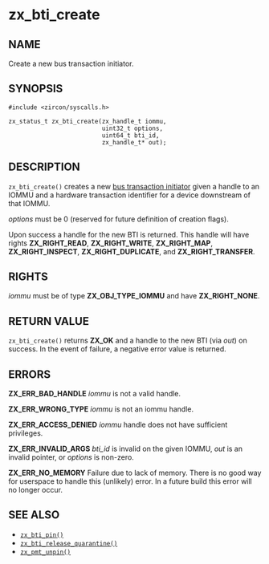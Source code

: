 # zx_bti_create

## NAME

<!-- Updated by update-docs-from-abigen, do not edit. -->

Create a new bus transaction initiator.

## SYNOPSIS

<!-- Updated by update-docs-from-abigen, do not edit. -->

```
#include <zircon/syscalls.h>

zx_status_t zx_bti_create(zx_handle_t iommu,
                          uint32_t options,
                          uint64_t bti_id,
                          zx_handle_t* out);
```

## DESCRIPTION

`zx_bti_create()` creates a new [bus transaction initiator](../objects/bus_transaction_initiator.md)
given a handle to an IOMMU and a hardware transaction identifier for a device
downstream of that IOMMU.

*options* must be 0 (reserved for future definition of creation flags).

Upon success a handle for the new BTI is returned.  This handle will have rights
**ZX_RIGHT_READ**, **ZX_RIGHT_WRITE**, **ZX_RIGHT_MAP**, **ZX_RIGHT_INSPECT**,
**ZX_RIGHT_DUPLICATE**, and **ZX_RIGHT_TRANSFER**.

## RIGHTS

<!-- Updated by update-docs-from-abigen, do not edit. -->

*iommu* must be of type **ZX_OBJ_TYPE_IOMMU** and have **ZX_RIGHT_NONE**.

## RETURN VALUE

`zx_bti_create()` returns **ZX_OK** and a handle to the new BTI
(via *out*) on success.  In the event of failure, a negative error value
is returned.

## ERRORS

**ZX_ERR_BAD_HANDLE**  *iommu* is not a valid handle.

**ZX_ERR_WRONG_TYPE**  *iommu* is not an iommu handle.

**ZX_ERR_ACCESS_DENIED**  *iommu* handle does not have sufficient privileges.

**ZX_ERR_INVALID_ARGS**  *bti_id* is invalid on the given IOMMU,
*out* is an invalid pointer, or *options* is non-zero.

**ZX_ERR_NO_MEMORY**  Failure due to lack of memory.
There is no good way for userspace to handle this (unlikely) error.
In a future build this error will no longer occur.

## SEE ALSO

 - [`zx_bti_pin()`]
 - [`zx_bti_release_quarantine()`]
 - [`zx_pmt_unpin()`]

<!-- References updated by update-docs-from-abigen, do not edit. -->

[`zx_bti_pin()`]: bti_pin.md
[`zx_bti_release_quarantine()`]: bti_release_quarantine.md
[`zx_pmt_unpin()`]: pmt_unpin.md
